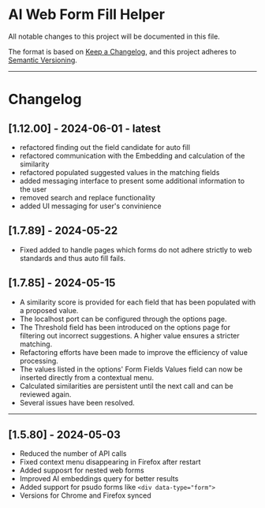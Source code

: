 # AI Web Form Fill Helper

All notable changes to this project will be documented in this file.

The format is based on [Keep a Changelog](https://keepachangelog.com/en/1.0.0/),
and this project adheres to [Semantic Versioning](https://semver.org/spec/v2.0.0.html).

<hr>

# Changelog

## [1.12.00] - 2024-06-01 - latest

- refactored finding out the field candidate for auto fill
- refactored communication with the Embedding and calculation of the similarity
- refactored populated suggested values in the matching fields
- added messaging interface to present some additional information to the user
- removed search and replace functionality
- added UI messaging for user's convinience

## [1.7.89] - 2024-05-22

- Fixed added to handle pages which forms do not adhere strictly to web standards and thus auto fill fails.

## [1.7.85] - 2024-05-15

- A similarity score is provided for each field that has been populated with a proposed value.
- The localhost port can be configured through the options page.
- The Threshold field has been introduced on the options page for filtering out incorrect suggestions. A higher value ensures a stricter matching.
- Refactoring efforts have been made to improve the efficiency of value processing.
- The values listed in the options' Form Fields Values field can now be inserted directly from a contextual menu.
- Calculated similarities are persistent until the next call and can be reviewed again.
- Several issues have been resolved.

<hr>

## [1.5.80] - 2024-05-03

- Reduced the number of API calls
- Fixed context menu disappearing in Firefox after restart
- Added supposrt for nested web forms
- Improved AI embeddings query for better results
- Added support for psudo forms like `<div data-type="form">`
- Versions for Chrome and Firefox synced
